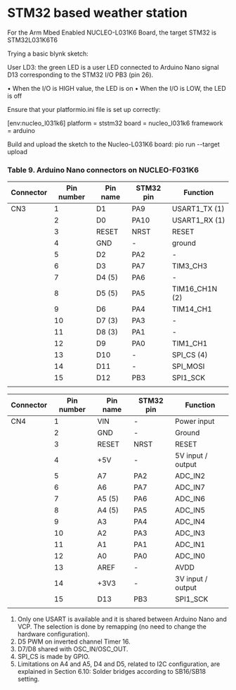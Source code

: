 # STM32 based weather station

For the Arm Mbed Enabled NUCLEO-L031K6 Board, the target STM32 is STM32L031K6T6

Trying a basic blynk sketch:

User LD3: the green LED is a user LED connected to Arduino Nano signal D13
corresponding to the STM32 I/O PB3 (pin 26).

• When the I/O is HIGH value, the LED is on
• When the I/O is LOW, the LED is off

Ensure that your platformio.ini file is set up correctly:

[env:nucleo_l031k6]
platform = ststm32
board = nucleo_l031k6
framework = arduino

Build and upload the sketch to the Nucleo-L031K6 board:
pio run --target upload


### Table 9. Arduino Nano connectors on NUCLEO-F031K6

| Connector | Pin number | Pin name | STM32 pin | Function |
|----------|----------|----------|----------|----------|
|  CN3| 1 | D1 | PA9 | USART1_TX (1) |
|  | 2| D0 | PA10 | USART1_RX (1) |
|  | 3 | RESET | NRST | RESET |
|  | 4 | GND | - | ground |
|  | 5 | D2 | PA2 | - |
|  | 6 | D3 | PA7 | TIM3_CH3 |
|  | 7 | D4 (5) | PA6 | - |
|  | 8 | D5 (5) | PA5 | TIM16_CH1N (2) |
|  | 9 | D6 | PA4 | TIM14_CH1 |
|  | 10 | D7 (3) | PA3 | - |
|  | 11 | D8 (3)| PA1 | - |
|  | 12 | D9 | PA0 | TIM1_CH1 |
|  | 13 | D10 | - | SPI_CS (4) || TIM1_CH4 |
|  | 14 | D11 | - | SPI_MOSI || TIM3_CH2 |
|  | 15 | D12 | PB3 | SPI1_SCK |
|  |  |  |  |  |

| Connector | Pin number | Pin name | STM32 pin | Function |
|----------|----------|----------|----------|----------|
|  CN4| 1 | VIN | - | Power input |
|  | 2| GND | - | Ground |
|  | 3 | RESET | NRST | RESET |
|  | 4 | +5V | - | 5V input / output |
|  | 5 | A7 | PA2 | ADC_IN2 |
|  | 6 | A6 | PA7 | ADC_IN7 |
|  | 7 | A5 (5) | PA6 | ADC_IN6 || I2C1_SCL |
|  | 8 | A4 (5) | PA5 | ADC_IN5 || I2C1_DA |
|  | 9 | A3 | PA4 | ADC_IN4 |
|  | 10 | A2 | PA3 | ADC_IN3 |
|  | 11 | A1 | PA1 | ADC_IN1 |
|  | 12 | A0 | PA0 | ADC_IN0 |
|  | 13 | AREF | - | AVDD |
|  | 14 | +3V3 | - | 3V input / output |
|  | 15 | D13 | PB3 | SPI1_SCK |
|  |  |  |  |  |

1. Only one USART is available and it is shared between Arduino Nano and VCP. The selection is done by
remapping (no need to change the hardware configuration).
2. D5 PWM on inverted channel Timer 16.
3. D7/D8 shared with OSC_IN/OSC_OUT.
4. SPI_CS is made by GPIO.
5. Limitations on A4 and A5, D4 and D5, related to I2C configuration, are explained in Section 6.10: Solder
bridges according to SB16/SB18 setting.
